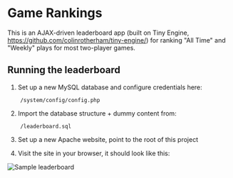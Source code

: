 Game Rankings
=============

This is an AJAX-driven leaderboard app (built on Tiny Engine, https://github.com/colinrotherham/tiny-engine/)
for ranking "All Time" and "Weekly" plays for most two-player games.

Running the leaderboard
-----------------------

1. Set up a new MySQL database and configure credentials here:

```
	/system/config/config.php
```

2. Import the database structure + dummy content from:

```
	/leaderboard.sql
```

3. Set up a new Apache website, point to the root of this project

4. Visit the site in your browser, it should look like this:

![Sample leaderboard](https://raw.github.com/colinrotherham/leaderboard/master/assets/img/sample.png)